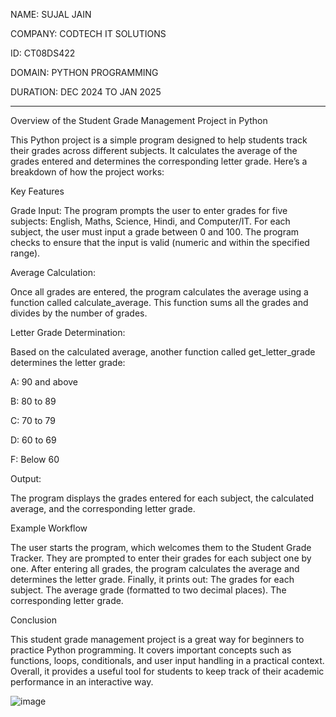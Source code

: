 NAME: SUJAL JAIN

COMPANY: CODTECH IT SOLUTIONS

ID: CT08DS422

DOMAIN: PYTHON PROGRAMMING

DURATION: DEC 2024 TO JAN 2025


----------------------------------------------


Overview of the Student Grade Management Project in Python

This Python project is a simple program designed to help students track their grades across different subjects. It calculates the average of the grades entered and determines the corresponding letter grade. Here’s a breakdown of how the project works:

Key Features

Grade Input:
The program prompts the user to enter grades for five subjects: English, Maths, Science, Hindi, and Computer/IT.
For each subject, the user must input a grade between 0 and 100. The program checks to ensure that the input is valid (numeric and within the specified range).

Average Calculation:

Once all grades are entered, the program calculates the average using a function called calculate_average. This function sums all the grades and divides by the number of grades.

Letter Grade Determination:

Based on the calculated average, another function called get_letter_grade determines the letter grade:

A: 90 and above

B: 80 to 89

C: 70 to 79

D: 60 to 69

F: Below 60

Output:

The program displays the grades entered for each subject, the calculated average, and the corresponding letter grade.

Example Workflow

The user starts the program, which welcomes them to the Student Grade Tracker.
They are prompted to enter their grades for each subject one by one.
After entering all grades, the program calculates the average and determines the letter grade.
Finally, it prints out:
The grades for each subject.
The average grade (formatted to two decimal places).
The corresponding letter grade.

Conclusion

This student grade management project is a great way for beginners to practice Python programming. It covers important concepts such as functions, loops, conditionals, and user input handling in a practical context. Overall, it provides a useful tool for students to keep track of their academic performance in an interactive way.

![image](https://github.com/user-attachments/assets/69ac9ae0-7ad6-4126-91ac-a068adc9f2aa)
